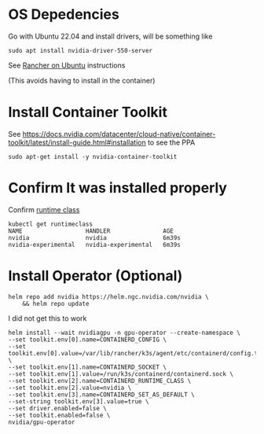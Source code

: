 # OS Depedencies
Go with Ubuntu 22.04 and install drivers, will be something like

```
sudo apt install nvidia-driver-550-server
```

See [Rancher on Ubuntu](https://docs.rke2.io/advanced#deploy-nvidia-operator) instructions 


(This avoids having to install in the container) 

# Install Container Toolkit
See https://docs.nvidia.com/datacenter/cloud-native/container-toolkit/latest/install-guide.html#installation to see the PPA 

```
sudo apt-get install -y nvidia-container-toolkit
```

# Confirm It was installed properly

Confirm [runtime class](https://kubernetes.io/docs/concepts/containers/runtime-class/)


```
kubectl get runtimeclass
NAME                  HANDLER               AGE
nvidia                nvidia                6m39s
nvidia-experimental   nvidia-experimental   6m39s
```


# Install Operator (Optional)

```
helm repo add nvidia https://helm.ngc.nvidia.com/nvidia \
    && helm repo update
```

I did not get this to work 

```
helm install --wait nvidiagpu -n gpu-operator --create-namespace \
--set toolkit.env[0].name=CONTAINERD_CONFIG \
--set toolkit.env[0].value=/var/lib/rancher/k3s/agent/etc/containerd/config.toml \
--set toolkit.env[1].name=CONTAINERD_SOCKET \
--set toolkit.env[1].value=/run/k3s/containerd/containerd.sock \
--set toolkit.env[2].name=CONTAINERD_RUNTIME_CLASS \
--set toolkit.env[2].value=nvidia \
--set toolkit.env[3].name=CONTAINERD_SET_AS_DEFAULT \
--set-string toolkit.env[3].value=true \
--set driver.enabled=false \
--set toolkit.enabled=false \ 
nvidia/gpu-operator
```
